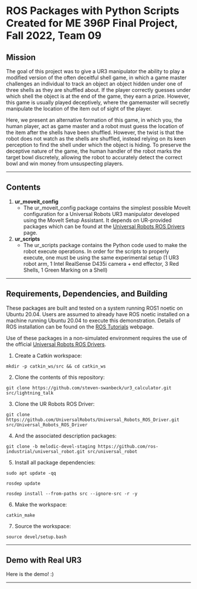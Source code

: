 # ROS Packages with Python Scripts Created for ME 396P Final Project, Fall 2022, Team 09

## Mission
The goal of this project was to give a UR3 manipulator the ability to play a modified version of the often deceitful shell game, in which a game master challenges an individual to track an object an object hidden under one of three shells as they are shuffled about. If the player correctly guesses under which shell the object is at the end of the game, they earn a prize. However, this game is usually played deceptively, where the gamemaster will secretly manipulate the location of the item out of sight of the player. 

Here, we present an alternative formation of this game, in which you, the human player, act as game master and a robot must guess the location of the item after the shells have been shuffled. However, the twist is that the robot does not watch as the shells are shuffled, instead relying on its keen perception to find the shell under which the object is hiding. To preserve the deceptive nature of the game, the human handler of the robot marks the target bowl discretely, allowing the robot to accurately detect the correct bowl and win money from unsuspecting players.

---

## Contents
1. **ur_moveit_config**
    * The ur_moveit_config package contains the simplest possible MoveIt configuration for a Universal Robots UR3 manipulator developed using the MoveIt Setup Assistant. It depends on UR-provided packages which can be found at the [Universal Robots ROS Drivers](https://github.com/UniversalRobots/Universal_Robots_ROS_Driver) page.
2. **ur_scripts**
    * The ur_scripts package contains the Python code used to make the robot execute operations. In order for the scripts to properly execute, one must be using the same experimental setup (1 UR3 robot arm, 1 Intel RealSense D435i camera + end effector, 3 Red Shells, 1 Green Marking on a Shell)
---

## Requirements, Dependencies, and Building
These packages are built and tested on a system running ROS1 noetic on Ubuntu 20.04. Users are assumed to already have ROS noetic installed on a machine running Ubuntu 20.04 to execute this demonstration. Details of ROS installation can be found on the [ROS Tutorials](http://wiki.ros.org/ROS/Tutorials) webpage.

Use of these packages in a non-simulated environment requires the use of the official [Universal Robots ROS Drivers](https://github.com/UniversalRobots/Universal_Robots_ROS_Driver).   
1. Create a Catkin workspace:
```console
mkdir -p catkin_ws/src && cd catkin_ws
```
2. Clone the contents of this repository:
```console
git clone https://github.com/steven-swanbeck/ur3_calculator.git src/lightning_talk
```
3. Clone the UR Robots ROS Driver:
```console
git clone https://github.com/UniversalRobots/Universal_Robots_ROS_Driver.git src/Universal_Robots_ROS_Driver
```
4. And the associated description packages:
```console
git clone -b melodic-devel-staging https://github.com/ros-industrial/universal_robot.git src/universal_robot
```
5. Install all package dependencies:
```console
sudo apt update -qq
```
```console
rosdep update
```
```console
rosdep install --from-paths src --ignore-src -r -y
```
6. Make the workspace:
```console
catkin_make
```
7. Source the workspace:
```console
source devel/setup.bash
```
---

## Demo with Real UR3
Here is the demo! :)

---
